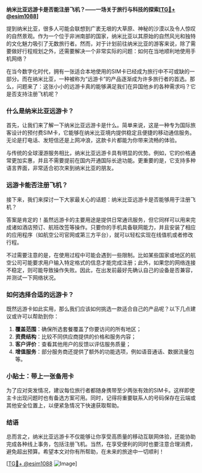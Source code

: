 **纳米比亚远游卡是否能注册飞机？——一场关于旅行与科技的探索[[TG💪+ @esim1088](https://t.me/s/esim1088)]**

提到纳米比亚，很多人可能会联想到广袤无垠的大草原、神秘的沙漠以及令人惊叹的自然景观。作为一个位于非洲南部的国家，纳米比亚以其原始的自然风光和独特的文化魅力吸引了无数旅行者。然而，对于计划前往纳米比亚的游客来说，除了需要做好行程规划之外，还需要解决一个非常实际的问题：如何在当地顺利地使用手机网络？

在当今数字化时代，拥有一张适合本地使用的SIM卡已经成为旅行中不可或缺的一部分。而在纳米比亚，一种被称为“远游卡”的产品逐渐成为许多旅行者的首选。那么，问题来了：这张小小的远游卡真的能够满足我们在异国他乡的各种需求吗？它是否支持注册飞机呢？

### 什么是纳米比亚远游卡？

首先，让我们来了解一下纳米比亚远游卡是什么。简单来说，这是一种专为国际旅客设计的预付费SIM卡，它能够在纳米比亚境内提供稳定且便捷的移动通信服务。无论是打电话、发短信还是上网冲浪，这款卡片都能为你带来流畅的体验。

与传统的全球漫游服务相比，纳米比亚远游卡具有明显的优势。例如，它的价格通常更加实惠，并且不需要提前在国内开通国际长途功能。更重要的是，它支持多种语言界面，非常适合初次来到纳米比亚的朋友。

### 远游卡能否注册飞机？

接下来，我们来探讨一下大家最关心的话题：纳米比亚远游卡是否能够用于注册飞机？

答案是肯定的！虽然远游卡的主要用途是提供日常通讯服务，但它同样可以用来完成诸如酒店预订、航班改签等操作。只要你的手机具备联网能力，并且安装了相应的应用程序（如航空公司官网或第三方平台），就可以轻松实现在线值机或者修改行程。

不过需要注意的是，在使用过程中可能会遇到一些限制。比如某些国家或地区的航空公司可能要求用户输入特定格式的信息才能完成注册；此外，如果您的网络连接不稳定，则可能导致操作失败。因此，在出发前最好先确认自己的设备是否兼容，并测试一下网络状况。

### 如何选择合适的远游卡？

既然远游卡如此实用，那么我们应该如何挑选一款适合自己的产品呢？以下几点建议或许可以帮助到你：

1. **覆盖范围**：确保所选套餐覆盖了你要访问的所有地区；
2. **资费结构**：比较不同供应商提供的价格和服务内容；
3. **客户评价**：查看其他用户的反馈以评估服务质量；
4. **增值服务**：部分服务商还提供了额外的功能选项，例如语音通话、数据流量包等。

### 小贴士：带上一张备用卡

为了应对突发情况，建议每位旅行者都随身携带至少两张有效的SIM卡。这样即使主卡出现问题时也有备选方案可用。同时，记得将重要联系人的号码保存在云端或其他安全位置上，以便紧急情况下快速获取帮助。

### 结语

总而言之，纳米比亚远游卡不仅能够让你享受高质量的移动互联网体验，还能协助完成各种线上事务，包括注册飞机。当然，在享受便利的同时也要注意合理消费，避免超出预算。希望本文对你有所帮助，在未来的旅途中一切顺利！

[[TG💪+ @esim1088](https://t.me/s/esim1088) ![Image](https://i.postimg.cc/4NQfJmqS/Snipaste-2025-05-13-00-14-12.png)]